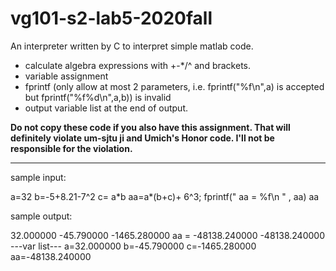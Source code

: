 # vg101-s2-lab5-2020fall
An interpreter written by C to interpret simple matlab code.

- calculate algebra expressions with +-*/^ and brackets.
- variable assignment
- fprintf (only allow at most 2 parameters, i.e. fprintf("%f\n",a) is accepted but fprintf("%f%d\n",a,b)) is invalid
- output variable list at the end of output.

**Do not copy these code if you also have this assignment. That will definitely violate um-sjtu ji and Umich's Honor code. I'll not be responsible for the violation.**

----

sample input:

a=32
b=-5+8.21-7^2
c=  a\*b
aa=a\*(b+c)+ 6^3;
fprintf(" aa = %f\n " , aa)
aa

sample output:

32.000000
-45.790000
-1465.280000
 aa = -48138.240000
 -48138.240000
---var list---
a=32.000000
b=-45.790000
c=-1465.280000
aa=-48138.240000